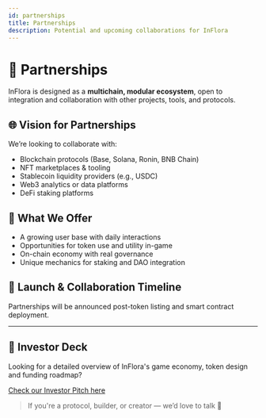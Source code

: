 ```yaml
---
id: partnerships
title: Partnerships
description: Potential and upcoming collaborations for InFlora
---
```


# 🤝 Partnerships

InFlora is designed as a **multichain, modular ecosystem**, open to integration and collaboration with other projects, tools, and protocols.

## 🌐 Vision for Partnerships

We’re looking to collaborate with:

- Blockchain protocols (Base, Solana, Ronin, BNB Chain)
- NFT marketplaces & tooling
- Stablecoin liquidity providers (e.g., USDC)
- Web3 analytics or data platforms
- DeFi staking platforms

## 🤝 What We Offer

- A growing user base with daily interactions
- Opportunities for token use and utility in-game
- On-chain economy with real governance
- Unique mechanics for staking and DAO integration

## 🚀 Launch & Collaboration Timeline

Partnerships will be announced post-token listing and smart contract deployment.

---

## 💼 Investor Deck

Looking for a detailed overview of InFlora's game economy, token design and funding roadmap?

[Check our Investor Pitch here](https://brainy-rest-ed8.notion.site/InFlora-Game-Token-Design-Overview-1e010175335680c38f09d51dd12f6a3f)

> If you're a protocol, builder, or creator — we’d love to talk 🌿
